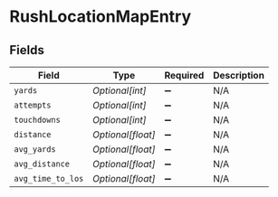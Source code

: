 # RushLocationMapEntry


## Fields

| Field              | Type               | Required           | Description        |
| ------------------ | ------------------ | ------------------ | ------------------ |
| `yards`            | *Optional[int]*    | :heavy_minus_sign: | N/A                |
| `attempts`         | *Optional[int]*    | :heavy_minus_sign: | N/A                |
| `touchdowns`       | *Optional[int]*    | :heavy_minus_sign: | N/A                |
| `distance`         | *Optional[float]*  | :heavy_minus_sign: | N/A                |
| `avg_yards`        | *Optional[float]*  | :heavy_minus_sign: | N/A                |
| `avg_distance`     | *Optional[float]*  | :heavy_minus_sign: | N/A                |
| `avg_time_to_los`  | *Optional[float]*  | :heavy_minus_sign: | N/A                |